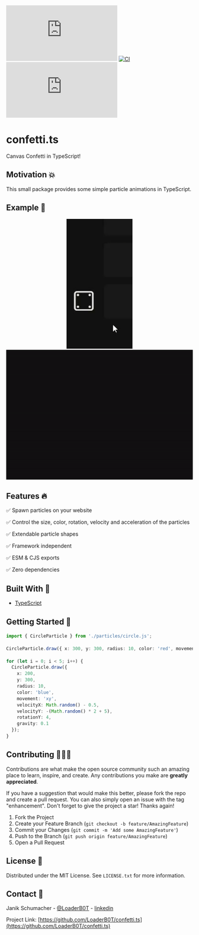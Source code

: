 [![npm](https://img.shields.io/npm/v/confetti.ts?color=%2300d26a&style=for-the-badge)](https://www.npmjs.com/package/confetti.ts)
[![CI](https://img.shields.io/github/workflow/status/LoaderB0T/confetti.ts/CI/main?style=for-the-badge)](https://github.com/LoaderB0T/confetti.ts/actions/workflows/build.yml)
[![Sonar Quality Gate](https://img.shields.io/sonar/quality_gate/LoaderB0T_confetti.ts?server=https%3A%2F%2Fsonarcloud.io&style=for-the-badge)](https://sonarcloud.io/summary/new_code?id=LoaderB0T_confetti.ts)

# confetti.ts

Canvas Confetti in TypeScript!

## Motivation 💥

This small package provides some simple particle animations in TypeScript.

## Example 🧮

<p align="center">
  <img src="readme/example.gif" height="350">
  <img src="readme/example2.gif" height="350">
</p>

## Features 🔥

✅ Spawn particles on your website

✅ Control the size, color, rotation, velocity and acceleration of the particles

✅ Extendable particle shapes

✅ Framework independent

✅ ESM & CJS exports

✅ Zero dependencies

## Built With 🔧

- [TypeScript](https://www.typescriptlang.org/)

## Getting Started 🚀

```typescript
import { CircleParticle } from './particles/circle.js';

CircleParticle.draw({ x: 300, y: 300, radius: 10, color: 'red', movement: 'angle', angle: 90, velocity: -5, acceleration: 0.1 });

for (let i = 0; i < 5; i++) {
  CircleParticle.draw({
    x: 200,
    y: 300,
    radius: 10,
    color: 'blue',
    movement: 'xy',
    velocityX: Math.random() - 0.5,
    velocityY: -(Math.random() * 2 + 5),
    rotationY: 4,
    gravity: 0.1
  });
}
```

## Contributing 🧑🏻‍💻

Contributions are what make the open source community such an amazing place to learn, inspire, and create. Any contributions you make are **greatly appreciated**.

If you have a suggestion that would make this better, please fork the repo and create a pull request. You can also simply open an issue with the tag "enhancement".
Don't forget to give the project a star! Thanks again!

1. Fork the Project
2. Create your Feature Branch (`git checkout -b feature/AmazingFeature`)
3. Commit your Changes (`git commit -m 'Add some AmazingFeature'`)
4. Push to the Branch (`git push origin feature/AmazingFeature`)
5. Open a Pull Request

## License 🔑

Distributed under the MIT License. See `LICENSE.txt` for more information.

## Contact 📧

Janik Schumacher - [@LoaderB0T](https://twitter.com/LoaderB0T) - [linkedin](https://www.linkedin.com/in/janikschumacher/)

Project Link: [https://github.com/LoaderB0T/confetti.ts](https://github.com/LoaderB0T/confetti.ts)
